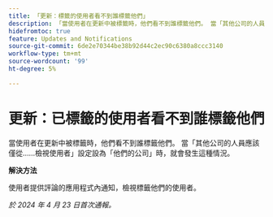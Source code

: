```yaml
---
title: 「更新：標籤的使用者看不到誰標籤他們」
description: 「當使用者在更新中被標籤時，他們看不到誰標籤他們。 當「其他公司的人員……只應檢視使用者」設定設為「他們的公司」時，就會發生這種情況。」
hidefromtoc: true
feature: Updates and Notifications
source-git-commit: 6de2e70344be38b92d44c2ec90c6380a8ccc3140
workflow-type: tm+mt
source-wordcount: '99'
ht-degree: 5%

---
```



# 更新：已標籤的使用者看不到誰標籤他們

當使用者在更新中被標籤時，他們看不到誰標籤他們。 當「其他公司的人員應該僅從……檢視使用者」設定設為「他們的公司」時，就會發生這種情況。

**解決方法**

使用者提供評論的應用程式內通知，檢視標籤他們的使用者。

_於 2024 年 4 月 23 日首次通報。_

